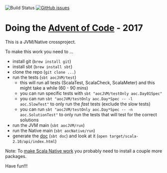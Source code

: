 ![Build Status](https://travis-ci.org/rolandtritsch/scala-aoc-2017.svg?branch=master) [![GitHub issues](https://img.shields.io/github/issues/rolandtritsch/scala-aoc-2017.svg)](https://github.com/rolandtritsch/scala-aoc-2017/issues)

# Doing the [Advent of Code](https://adventofcode.com) - 2017

This is a JVM/Native crossproject.

To make this work you need to ...

* install git (`brew install git`)
* install sbt (`brew install sbt`)
* clone the repo (`git clone ...`)
* run the tests (`sbt aocJVM/test`)
  * this will run all tests (ScalaTest, ScalaCheck, ScalaMeter) and this might take a while (60 - 90 mins)
  * you can run specific tests with `sbt "aocJVM/testOnly aoc.Day01Spec"`
  * you can run `sbt "aocJVM/testOnly aoc.Day*Spec -- -l aoc.SlowTest"` to only run the *fast* tests (exclude the slow tests)
  * you can run `sbt "aocJVM/testOnly aoc.Day*Spec -- -n aoc.SolutionTest"` to only run the tests that will test for the correct solutions
* run the JVM main (`sbt aocJVM/run`)
* run the Native main (`sbt aocNative/run`)
* generate the [doc](http://www.tritsch.org/scala-aoc-2017) (`sbt doc`) and look at it (`open target/scala-2.10/api/index.html`)

Note: To [make Scala Native work](http://www.scala-native.org/en/latest/user/setup.html) you probably need to install a couple more packages.

Have fun!!!